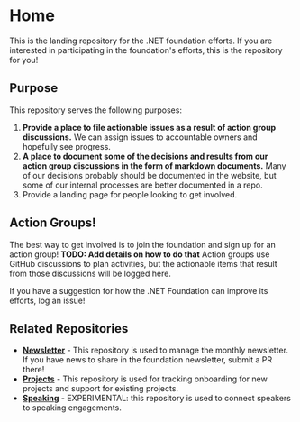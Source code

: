 # Home

This is the landing repository for the .NET foundation efforts. If you are interested in participating in the foundation's efforts, this is the repository for you!

## Purpose
This repository serves the following purposes:

1. __Provide a place to file actionable issues as a result of action group discussions.__ We can assign issues to accountable owners and hopefully see progress.
2. __A place to document some of the decisions and results from our action group discussions in the form of markdown documents.__ Many of our decisions probably should be documented in the website, but some of our internal processes are better documented in a repo.
3. Provide a landing page for people looking to get involved.

## Action Groups!

The best way to get involved is to join the foundation and sign up for an action group! __TODO: Add details on how to do that__ Action groups use GitHub discussions to plan activities, but the actionable items that result from those discussions will be logged here.

If you have a suggestion for how the .NET Foundation can improve its efforts, log an issue!

## Related Repositories

* [__Newsletter__](https://github.com/dotnet-foundation/newsletter) - This repository is used to manage the monthly newsletter. If you have news to share in the foundation newsletter, submit a PR there!
* [__Projects__](https://github.com/dotnet-foundation/projects) - This repository is used for tracking onboarding for new projects and support for existing projects.
* [__Speaking__](https://github.com/dotnet-foundation/speaking) - EXPERIMENTAL: this repository is used to connect speakers to speaking engagements.
